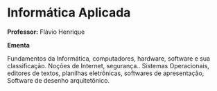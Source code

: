 # Informática Aplicada

**Professor:** Flávio Henrique

**Ementa**

Fundamentos da Informática, computadores, hardware, software e sua classificação. Noções de Internet, segurança.. Sistemas Operacionais, editores de textos, planilhas eletrônicas, softwares de apresentação, Software de desenho arquitetônico.
